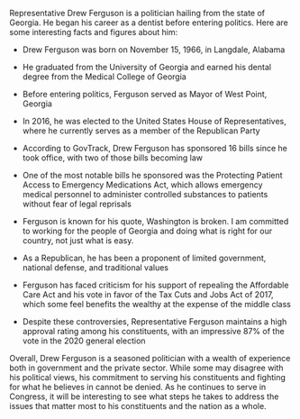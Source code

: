 Representative Drew Ferguson is a politician hailing from the state of Georgia. He began his career as a dentist before entering politics. Here are some interesting facts and figures about him:

- Drew Ferguson was born on November 15, 1966, in Langdale, Alabama

- He graduated from the University of Georgia and earned his dental degree from the Medical College of Georgia

- Before entering politics, Ferguson served as Mayor of West Point, Georgia

- In 2016, he was elected to the United States House of Representatives, where he currently serves as a member of the Republican Party

- According to GovTrack, Drew Ferguson has sponsored 16 bills since he took office, with two of those bills becoming law

- One of the most notable bills he sponsored was the Protecting Patient Access to Emergency Medications Act, which allows emergency medical personnel to administer controlled substances to patients without fear of legal reprisals

- Ferguson is known for his quote, Washington is broken. I am committed to working for the people of Georgia and doing what is right for our country, not just what is easy.

- As a Republican, he has been a proponent of limited government, national defense, and traditional values

- Ferguson has faced criticism for his support of repealing the Affordable Care Act and his vote in favor of the Tax Cuts and Jobs Act of 2017, which some feel benefits the wealthy at the expense of the middle class

- Despite these controversies, Representative Ferguson maintains a high approval rating among his constituents, with an impressive 87% of the vote in the 2020 general election

Overall, Drew Ferguson is a seasoned politician with a wealth of experience both in government and the private sector. While some may disagree with his political views, his commitment to serving his constituents and fighting for what he believes in cannot be denied. As he continues to serve in Congress, it will be interesting to see what steps he takes to address the issues that matter most to his constituents and the nation as a whole.
